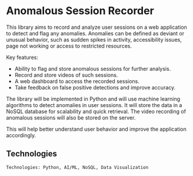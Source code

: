 # Anomalous Session Recorder

This library aims to record and analyze user sessions on a web application to detect and flag any anomalies. Anomalies can be defined as deviant or unusual behavior, such as sudden spikes in activity, accessibility issues, page not working or access to restricted resources.

Key features:

- Ability to flag and store anomalous sessions for further analysis.
- Record and store videos of such sessions.
- A web dashboard to access the recorded sessions.
- Take feedback on false positive detections and improve accuracy.

The library will be implemented in Python and will use machine learning algorithms to detect anomalies in user sessions. It will store the data in a NoSQL database for scalability and quick retrieval. The video recording of anomalous sessions will also be stored on the server.

This will help better understand user behavior and improve the application accordingly.

## Technologies
`
Technologies: Python, AI/ML, NoSQL, Data Visualization
`
